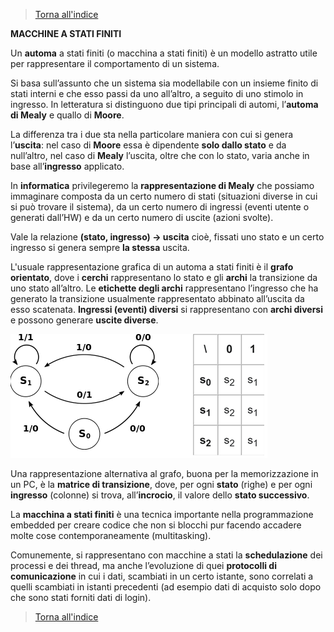 >[Torna all'indice](indexstatifiniti.md)

**MACCHINE A STATI FINITI**

Un **automa** a stati finiti (o macchina a stati finiti) è un modello astratto utile per rappresentare il comportamento di un sistema. 

Si basa sull’assunto che un sistema sia modellabile con un insieme finito di stati interni e che esso passi da uno all’altro, a seguito di uno stimolo in ingresso. In letteratura si distinguono due tipi principali di automi, l’**automa di Mealy** e quallo di **Moore**. 

La differenza tra i due sta nella particolare maniera con cui si genera l’**uscita**: nel caso di **Moore** essa è dipendente **solo dallo stato** e da null’altro, nel caso di **Mealy** l’uscita, oltre che con lo stato, varia anche in base all’**ingresso** applicato.

In **informatica** privilegeremo la **rappresentazione di Mealy** che possiamo immaginare composta da un certo numero di stati (situazioni diverse in cui si può trovare il sistema), da un certo numero di ingressi (eventi utente o generati dall’HW) e da un certo numero di uscite (azioni svolte). 

Vale la relazione **(stato, ingresso) -> uscita** cioè, fissati uno stato e un certo ingresso si genera sempre **la stessa** uscita.

L'usuale rappresentazione grafica di un automa a stati finiti è il **grafo orientato**, dove i **cerchi** rappresentano lo stato e gli **archi** la transizione da uno stato all’altro. Le **etichette degli archi** rappresentano l’ingresso che ha generato la transizione usualmente rappresentato abbinato all’uscita da esso scatenata. **Ingressi (eventi) diversi** si rappresentano con **archi diversi** e possono generare **uscite diverse**.

![statemachine](statemachine.png)                      

Una rappresentazione alternativa al grafo, buona per la memorizzazione in un PC, è la **matrice di transizione**, dove, per ogni **stato** (righe) e per ogni **ingresso** (colonne) si trova, all’**incrocio**, il valore dello **stato successivo**.

La **macchina a stati finiti** è una tecnica importante nella programmazione embedded per creare codice che non si blocchi pur facendo accadere molte cose contemporaneamente (multitasking). 

Comunemente, si rappresentano con macchine a stati la **schedulazione** dei processi e dei thread, ma anche l’evoluzione di quei **protocolli di comunicazione** in cui i dati, scambiati in un certo istante, sono correlati a quelli scambiati in istanti precedenti (ad esempio dati di acquisto solo dopo che sono stati forniti dati di login).

>[Torna all'indice](indexstatifiniti.md)

